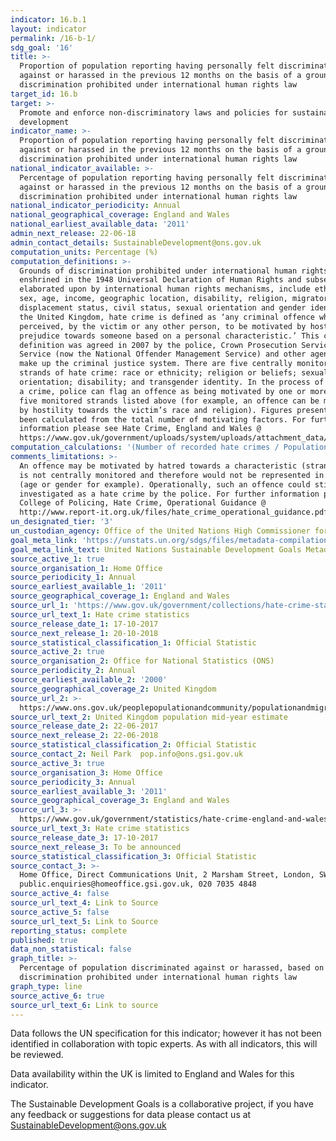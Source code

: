 ```yaml
---
indicator: 16.b.1
layout: indicator
permalink: /16-b-1/
sdg_goal: '16'
title: >-
  Proportion of population reporting having personally felt discriminated
  against or harassed in the previous 12 months on the basis of a ground of
  discrimination prohibited under international human rights law
target_id: 16.b
target: >-
  Promote and enforce non-discriminatory laws and policies for sustainable
  development
indicator_name: >-
  Proportion of population reporting having personally felt discriminated
  against or harassed in the previous 12 months on the basis of a ground of
  discrimination prohibited under international human rights law
national_indicator_available: >-
  Percentage of population reporting having personally felt discriminated
  against or harassed in the previous 12 months on the basis of a ground of
  discrimination prohibited under international human rights law
national_indicator_periodicity: Annual
national_geographical_coverage: England and Wales
national_earliest_available_data: '2011'
admin_next_release: 22-06-18
admin_contact_details: SustainableDevelopment@ons.gov.uk
computation_units: Percentage (%)
computation_definitions: >-
  Grounds of discrimination prohibited under international human rights law, as
  enshrined in the 1948 Universal Declaration of Human Rights and subsequently
  elaborated upon by international human rights mechanisms, include ethnicity,
  sex, age, income, geographic location, disability, religion, migratory or
  displacement status, civil status, sexual orientation and gender identity. In
  the United Kingdom, hate crime is defined as ‘any criminal offence which is
  perceived, by the victim or any other person, to be motivated by hostility or
  prejudice towards someone based on a personal characteristic.’ This common
  definition was agreed in 2007 by the police, Crown Prosecution Service, Prison
  Service (now the National Offender Management Service) and other agencies that
  make up the criminal justice system. There are five centrally monitored
  strands of hate crime: race or ethnicity; religion or beliefs; sexual
  orientation; disability; and transgender identity. In the process of recording
  a crime, police can flag an offence as being motivated by one or more of the
  five monitored strands listed above (for example, an offence can be motivated
  by hostility towards the victim’s race and religion). Figures presented have
  been calculated from the total number of motivating factors. For further
  information please see Hate Crime, England and Wales @
  https://www.gov.uk/government/uploads/system/uploads/attachment_data/file/652136/hate-crime-1617-hosb1717.pdf.
computation_calculations: '(Number of recorded hate crimes / Population) * 1,000,000'
comments_limitations: >-
  An offence may be motivated by hatred towards a characteristic (strand) that
  is not centrally monitored and therefore would not be represented in this data
  (age or gender for example). Operationally, such an offence could still be
  investigated as a hate crime by the police. For further information please see
  College of Policing, Hate Crime, Operational Guidance @
  http://www.report-it.org.uk/files/hate_crime_operational_guidance.pdf
un_designated_tier: '3'
un_custodian_agency: Office of the United Nations High Commissioner for Human Rights (OHCHR)
goal_meta_link: 'https://unstats.un.org/sdgs/files/metadata-compilation/Metadata-Goal-10.pdf'
goal_meta_link_text: United Nations Sustainable Development Goals Metadata (PDF 4.0 MB)
source_active_1: true
source_organisation_1: Home Office
source_periodicity_1: Annual
source_earliest_available_1: '2011'
source_geographical_coverage_1: England and Wales
source_url_1: 'https://www.gov.uk/government/collections/hate-crime-statistics'
source_url_text_1: Hate crime statistics
source_release_date_1: 17-10-2017
source_next_release_1: 20-10-2018
source_statistical_classification_1: Official Statistic
source_active_2: true
source_organisation_2: Office for National Statistics (ONS)
source_periodicity_2: Annual
source_earliest_available_2: '2000'
source_geographical_coverage_2: United Kingdom
source_url_2: >-
  https://www.ons.gov.uk/peoplepopulationandcommunity/populationandmigration/populationestimates/timeseries/ukpop/pop 
source_url_text_2: United Kingdom population mid-year estimate
source_release_date_2: 22-06-2017
source_next_release_2: 22-06-2018
source_statistical_classification_2: Official Statistic
source_contact_2: Neil Park  pop.info@ons.gsi.gov.uk
source_active_3: true
source_organisation_3: Home Office
source_periodicity_3: Annual
source_earliest_available_3: '2011'
source_geographical_coverage_3: England and Wales
source_url_3: >-
  https://www.gov.uk/government/statistics/hate-crime-england-and-wales-2016-to-2017
source_url_text_3: Hate crime statistics
source_release_date_3: 17-10-2017
source_next_release_3: To be announced
source_statistical_classification_3: Official Statistic
source_contact_3: >-
  Home Office, Direct Communications Unit, 2 Marsham Street, London, SW1P 4DF,
  public.enquiries@homeoffice.gsi.gov.uk, 020 7035 4848
source_active_4: false
source_url_text_4: Link to Source
source_active_5: false
source_url_text_5: Link to Source
reporting_status: complete
published: true
data_non_statistical: false
graph_title: >-
  Percentage of population discriminated against or harassed, based on
  discrimination prohibited under international human rights law
graph_type: line
source_active_6: true
source_url_text_6: Link to source
---
```

Data follows the UN specification for this indicator; however it has not been identified in collaboration with topic experts. As with all indicators, this will be reviewed.
  
Data availability within the UK is limited to England and Wales for this indicator.
  
The Sustainable Development Goals is a collaborative project, if you have any feedback or suggestions for data please contact us at <SustainableDevelopment@ons.gov.uk>
